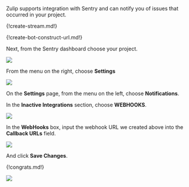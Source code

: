 Zulip supports integration with Sentry and can notify you of
issues that occurred in your project.

{!create-stream.md!}

{!create-bot-construct-url.md!}

Next, from the Sentry dashboard choose your project.

![](/static/images/integrations/sentry/001.png)

From the menu on the right, choose **Settings**

![](/static/images/integrations/sentry/002.png)

On the **Settings** page, from the menu on the left, choose
**Notifications**.

In the **Inactive Integrations** section, choose **WEBHOOKS**.

![](/static/images/integrations/sentry/003.png)

In the **WebHooks** box, input the webhook URL we created above
into the **Callback URLs** field.

![](/static/images/integrations/sentry/004.png)

And click **Save Changes**.

{!congrats.md!}

![](/static/images/integrations/sentry/005.png)

